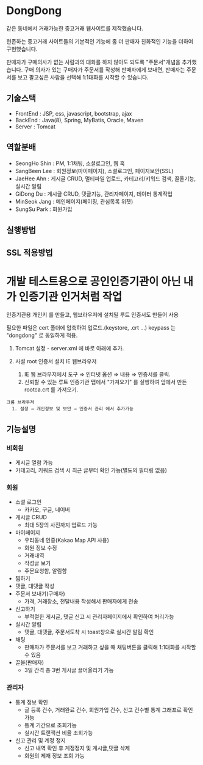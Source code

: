 # DongDong

같은 동네에서 거래가능한 중고거래 웹사이트를 제작했습니다.

현존하는 중고거래 사이트들의 기본적인 기능에 좀 더 판매자 친화적인 기능을 더하여 구현했습니다.

판매자가 구매의사가 없는 사람과의 대화를 하지 않아도 되도록 "주문서"개념을 추가했습니다. 구매 의사가 있는 구매자가 주문서를 작성해 판매자에게 보내면, 판매자는 주문서를 보고 팔고싶은 사람을 선택해 1:1대화를 시작할 수 있습니다.



## 기술스택

- FrontEnd : JSP, css, javascript, bootstrap, ajax
- BackEnd : Java(8), Spring, MyBatis, Oracle, Maven
- Server : Tomcat



## 역할분배

- SeongHo Shin : PM, 1:1채팅, 소셜로그인, 웹 훅
- SangBeen Lee : 회원정보(마이페이지), 소셜로그인, 페이지보안(SSL)
- JaeHee Ahn : 게시글 CRUD, 멀티파일 업로드, 카테고리/키워드 검색, 끌올기능, 실시간 알림
- GiDong Du : 게시글 CRUD, 댓글기능, 관리자페이지, 데이터 통계작업
- MinSeok Jang : 메인페이지(페이징, 관심목록 위젯)
- SungSu Park : 회원가입 

## 실행방법

## SSL 적용방법
# 개발 테스트용으로 공인인증기관이 아닌 내가 인증기관 인거처럼 작업
   인증기관용 개인키 를 만들고, 웹브라우저에 설치될 루트 인증서도 만들어 사용
  
  필요한 파일은 cert 폴더에 압축하여 업로드.(keystore, .crt ...)
  keypass 는 "dongdong" 로 동일하게 적용.
  
  1. Tomcat 설정
    - server.xml 에 <Connector connectionTimeout="20000" port="8079" protocol="HTTP/1.1" redirectPort="8443"/> 바로 아래에
  <Connector SSLEnabled="true" clientAuth="false" keystoreFile="keystore 파일위치" keystorePass="dongdong" maxThreads="150" port="8443" protocol="org.apache.coyote.http11.Http11Protocol" scheme="https" secure="true" sslProtocol="TLS"/> 추가.
  
  2. 사설 root 인증서 설치 
    IE 웹브라우저
      1. IE 웹 브라우저에서 도구 ⇒ 인터넷 옵션 ⇒ 내용 ⇒ 인증서를 클릭.
      2. 신뢰할 수 있는 루트 인증기관 탭에서 "가져오기" 를 실행하여 앞에서 만든 rootca.crt 를 가져오기.
      
    크롬 브라우져 
      1. 설정 ⇒ 개인정보 및 보안 ⇒ 인증서 관리 에서 추가가능 


## 기능설명

### 비회원

- 게시글 열람 가능
- 카테고리, 키워드 검색 시 최근 글부터 확인 가능(별도의 필터링 없음)



### 회원

- 소셜 로그인
  - 카카오, 구글, 네이버
- 게시글 CRUD
  - 최대 5장의 사진까지 업로드 가능
- 마이페이지
  - 우리동네 인증(Kakao Map API 사용)
  - 회원 정보 수정
  - 거래내역
  - 작성글 보기
  - 주문요청함, 알림함
- 찜하기
- 댓글, 대댓글 작성
- 주문서 보내기(구매자)
  - 가격, 거래장소, 전달내용 작성해서 판매자에게 전송
- 신고하기
  - 부적절한 게시글, 댓글 신고 시 관리자페이지에서 확인하여 처리가능
- 실시간 알림
  - 댓글, 대댓글, 주문서도착 시 toast창으로 실시간 알림 확인
- 채팅
  - 판매자가 주문서를 보고 거래하고 싶을 때 채팅버튼을 클릭해 1:1대화를 시작할 수 있음
- 끌올(판매자)
  - 3일 간격 총 3번 게시글 끌어올리기 가능



### 관리자

- 통계 정보 확인
  - 글 등록 건수, 거래완료 건수, 회원가입 건수, 신고 건수별 통계 그래프로 확인 가능
  - 통계 기간으로 조회가능
  - 실시간 트랜잭션 비율 조회가능
- 신고 관리 및 계정 정지
  - 신고 내역 확인 후 계정정지 및 게시글,댓글 삭제
  - 회원의 제재 정보 조회 가능

